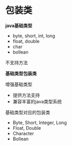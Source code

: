 # 包装类


**java基础类型**

- byte, short, int, long
- float, double
- char
- bollean

不支持方法

**基础类型包装类**

增强基础类型

- 提供方法支持
- 兼容丰富的java类型系统

基础类型对应的包装类

- Byte, Short, Integer, Long
- Float, Double
- Character
- Bollean
